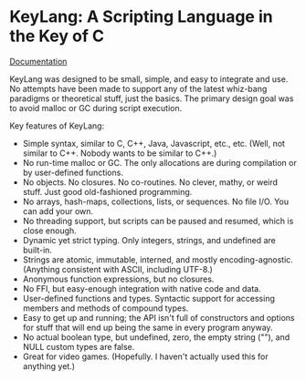 KeyLang: A Scripting Language in the Key of C
=============================================

[Documentation](key.md)

KeyLang was designed to be small, simple, and easy to integrate and use. No attempts have been made to support any of the latest whiz-bang paradigms or theoretical stuff, just the basics. The primary design goal was to avoid malloc or GC during script execution.

Key features of KeyLang:

* Simple syntax, similar to C, C++, Java, Javascript, etc., etc. (Well, not similar to C++. Nobody wants to be similar to C++.)
* No run-time malloc or GC. The only allocations are during compilation or by user-defined functions.
* No objects. No closures. No co-routines. No clever, mathy, or weird stuff. Just good old-fashioned programming.
* No arrays, hash-maps, collections, lists, or sequences. No file I/O. You can add your own.
* No threading support, but scripts can be paused and resumed, which is close enough.
* Dynamic yet strict typing. Only integers, strings, and undefined are built-in.
* Strings are atomic, immutable, interned, and mostly encoding-agnostic. (Anything consistent with ASCII, including UTF-8.)
* Anonymous function expressions, but no closures.
* No FFI, but easy-enough integration with native code and data.
* User-defined functions and types. Syntactic support for accessing members and methods of compound types.
* Easy to get up and running; the API isn't full of constructors and options for stuff that will end up being the same in every program anyway.
* No actual boolean type, but undefined, zero, the empty string (""), and NULL custom types are false.
* Great for video games. (Hopefully. I haven't actually used this for anything yet.)
